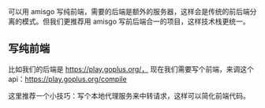可以用 amisgo 写纯前端，需要的后端是额外的服务器，这样会是传统的前后端分离的模式。但我们更推荐用 amisgo 写前后端合一的项目，这样技术栈更统一。

## 写纯前端

比如我们的后端是 https://play.goplus.org/， 现在我们需要写个前端，来调这个 api：https://play.goplus.org/compile

这里推荐一个小技巧：写个本地代理服务来中转请求，这样可以简化前端代码。
